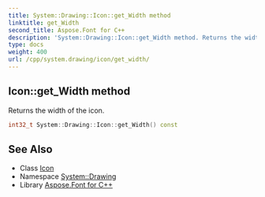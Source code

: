 ```yaml
---
title: System::Drawing::Icon::get_Width method
linktitle: get_Width
second_title: Aspose.Font for C++
description: 'System::Drawing::Icon::get_Width method. Returns the width of the icon in C++.'
type: docs
weight: 400
url: /cpp/system.drawing/icon/get_width/
---
```

## Icon::get_Width method


Returns the width of the icon.

```cpp
int32_t System::Drawing::Icon::get_Width() const
```

## See Also

* Class [Icon](../)
* Namespace [System::Drawing](../../)
* Library [Aspose.Font for C++](../../../)
